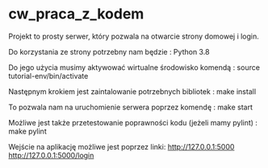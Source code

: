 #  cw_praca_z_kodem

Projekt to prosty serwer, który pozwala na otwarcie strony domowej i login.

Do korzystania ze strony potrzebny nam będzie :
Python 3.8

Do jego użycia musimy aktywować wirtualne środowisko komendą :
source tutorial-env/bin/activate

Następnym krokiem jest zaintalowanie potrzebnych bibliotek :
make install

To pozwala nam na uruchomienie serwera poprzez komendę :
make start

Możliwe jest także przetestowanie poprawności kodu (jeżeli mamy pylint) :
make pylint

Wejście na aplikację możliwe jest poprzez linki:
http://127.0.0.1:5000
http://127.0.0.1:5000/login

